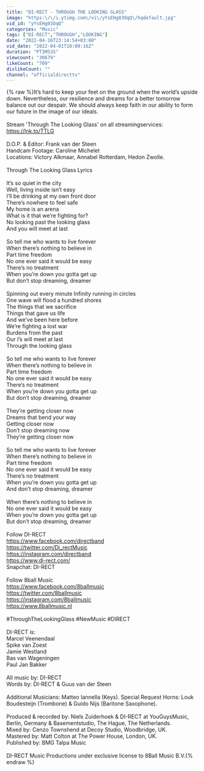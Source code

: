 ```yaml
---
title: "DI-RECT - THROUGH THE LOOKING GLASS"
image: "https:\/\/i.ytimg.com\/vi\/yYsEHg03OqQ\/hqdefault.jpg"
vid_id: "yYsEHg03OqQ"
categories: "Music"
tags: ["DI-RECT","THROUGH","LOOKING"]
date: "2022-04-16T23:14:54+03:00"
vid_date: "2022-04-01T10:00:16Z"
duration: "PT3M53S"
viewcount: "30679"
likeCount: "709"
dislikeCount: ""
channel: "officialdirecttv"
---
```

{% raw %}It’s hard to keep your feet on the ground when the world’s upside down. Nevertheless, our resilience and dreams for a better tomorrow balance out our despair. We should always keep faith in our ability to form our future in the image of our ideals. <br /><br />Stream 'Through The Looking Glass' on all streamingservices: <a rel="nofollow" target="blank" href="https://lnk.to/TTLG">https://lnk.to/TTLG</a><br /><br />D.O.P. &amp; Editor: Frank van der Steen<br />Handcam Footage: Caroline Michelet<br />Locations: Victory Alkmaar, Annabel Rotterdam, Hedon Zwolle.<br /><br />Through The Looking Glass Lyrics<br /><br />It’s so quiet in the city<br />Well, living inside isn’t easy<br />I’ll be drinking at my own front door <br />There’s nowhere to feel safe<br />My home is an arena<br />What is it that we’re fighting for? <br />No looking past the looking glass <br />And you will meet at last<br /><br />So tell me who wants to live forever <br />When there’s nothing to believe in <br />Part time freedom<br />No one ever said it would be easy <br />There’s no treatment<br />When you’re down you gotta get up <br />But don’t stop dreaming, dreamer<br /><br />Spinning out every minute Infinity running in circles<br />One wave will flood a hundred shores <br />The things that we sacrifice <br />Things that gave us life<br />And we’ve been here before <br />We’re fighting a lost war <br />Burdens from the past<br />Our I’s will meet at last <br />Through the looking glass<br /><br />So tell me who wants to live forever <br />When there’s nothing to believe in <br />Part time freedom<br />No one ever said it would be easy <br />There’s no treatment<br />When you’re down you gotta get up <br />But don’t stop dreaming, dreamer<br /><br />They’re getting closer now <br />Dreams that bend your way <br />Getting closer now <br />Don’t stop dreaming now <br />They’re getting closer now<br /><br />So tell me who wants to live forever <br />When there’s nothing to believe in <br />Part time freedom<br />No one ever said it would be easy <br />There’s no treatment<br />When you’re down you gotta get up <br />And don’t stop dreaming, dreamer<br /><br />When there’s nothing to believe in<br />No one ever said it would be easy <br />When you’re down you gotta get up <br />But don’t stop dreaming, dreamer<br /><br />Follow DI-RECT<br /><a rel="nofollow" target="blank" href="https://www.facebook.com/directband">https://www.facebook.com/directband</a><br /><a rel="nofollow" target="blank" href="https://twitter.com/Di_rectMusic">https://twitter.com/Di_rectMusic</a><br /><a rel="nofollow" target="blank" href="https://instagram.com/directband">https://instagram.com/directband</a><br /><a rel="nofollow" target="blank" href="https://www.di-rect.com/">https://www.di-rect.com/</a><br />Snapchat: DI-RECT<br /><br />Follow 8ball Music<br /><a rel="nofollow" target="blank" href="https://www.facebook.com/8ballmusic">https://www.facebook.com/8ballmusic</a><br /><a rel="nofollow" target="blank" href="https://twitter.com/8ballmusic">https://twitter.com/8ballmusic</a><br /><a rel="nofollow" target="blank" href="https://instagram.com/8ballmusic">https://instagram.com/8ballmusic</a><br /><a rel="nofollow" target="blank" href="https://www.8ballmusic.nl">https://www.8ballmusic.nl</a><br /><br />#ThroughTheLookingGlass #NewMusic #DIRECT<br /><br />DI-RECT is:<br />Marcel Veenendaal<br />Spike van Zoest<br />Jamie Westland<br />Bas van Wageningen<br />Paul Jan Bakker<br /><br />All music by: DI-RECT<br />Words by: DI-RECT &amp; Guus van der Steen<br /><br />Additional Musicians: Matteo Iannella (Keys). Special Request Horns: Louk Boudesteijn (Trombone) &amp; Guido Nijs (Baritone Saxophone). <br /><br />Produced &amp; recorded by: Niels Zuiderhoek &amp; DI-RECT at YouGuysMusic, Berlin, Germany &amp; Basementstudio, The Hague, The Netherlands.<br />Mixed by: Cenzo Townshend at Decoy Studio, Woodbridge, UK.<br />Mastered by: Matt Colton at The Power House, London, UK.<br />Published by: BMG Talpa Music<br /><br />DI-RECT Music Productions under exclusive license to 8Ball Music B.V.{% endraw %}
